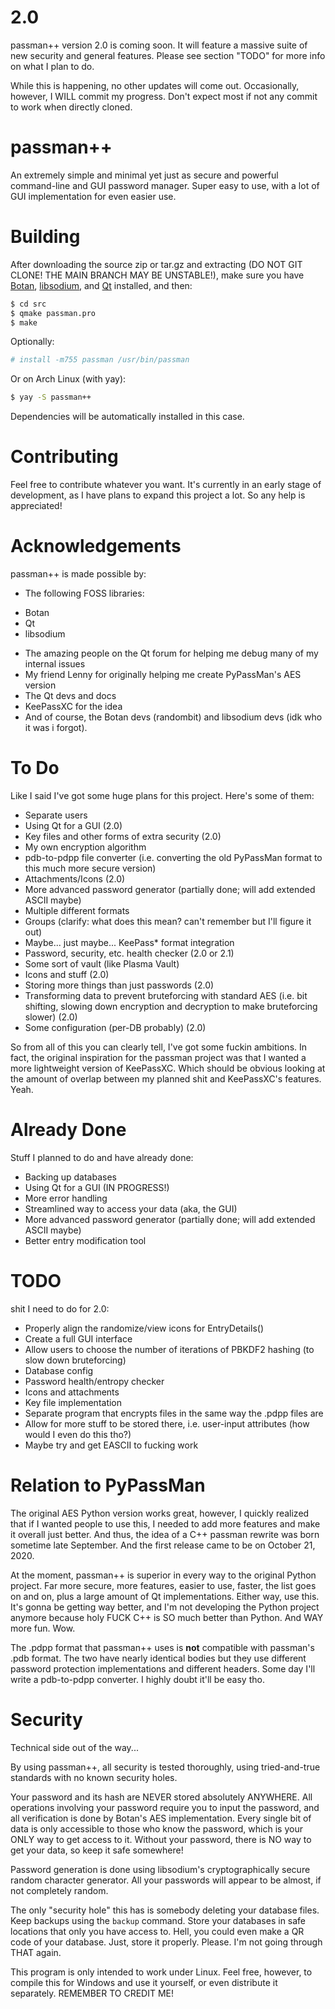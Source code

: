 # 2.0
passman++ version 2.0 is coming soon. It will feature a massive suite of new security and general features. Please see section "TODO" for more info on what I plan to do.

While this is happening, no other updates will come out. Occasionally, however, I WILL commit my progress. Don't expect most if not any commit to work when directly cloned.

# passman++
An extremely simple and minimal yet just as secure and powerful command-line and GUI password manager. Super easy to use, with a lot of GUI implementation for even easier use.

# Building
After downloading the source zip or tar.gz and extracting (DO NOT GIT CLONE! THE MAIN BRANCH MAY BE UNSTABLE!), make sure you have [Botan](https://github.com/randombit/botan/), [libsodium](https://github.com/jedisct1/libsodium), and [Qt](qt.io) installed, and then:
```bash
$ cd src
$ qmake passman.pro
$ make
```
Optionally:
```bash
# install -m755 passman /usr/bin/passman
```
Or on Arch Linux (with yay):
```bash
$ yay -S passman++
```
Dependencies will be automatically installed in this case.
# Contributing
Feel free to contribute whatever you want. It's currently in an early stage of development, as I have plans to expand this project a lot. So any help is appreciated!

# Acknowledgements
passman++ is made possible by:

- The following FOSS libraries:
 * Botan
 * Qt
 * libsodium
- The amazing people on the Qt forum for helping me debug many of my internal issues
- My friend Lenny for originally helping me create PyPassMan's AES version
- The Qt devs and docs
- KeePassXC for the idea
- And of course, the Botan devs (randombit) and libsodium devs (idk who it was i forgot).

# To Do
Like I said I've got some huge plans for this project. Here's some of them:
- Separate users
- Using Qt for a GUI (2.0)
- Key files and other forms of extra security (2.0)
- My own encryption algorithm
- pdb-to-pdpp file converter (i.e. converting the old PyPassMan format to this much more secure version)
- Attachments/Icons (2.0)
- More advanced password generator (partially done; will add extended ASCII maybe)
- Multiple different formats
- Groups (clarify: what does this mean? can't remember but I'll figure it out)
- Maybe... just maybe... KeePass* format integration
- Password, security, etc. health checker (2.0 or 2.1)
- Some sort of vault (like Plasma Vault)
- Icons and stuff (2.0)
- Storing more things than just passwords (2.0)
- Transforming data to prevent bruteforcing with standard AES (i.e. bit shifting, slowing down encryption and decryption to make bruteforcing slower) (2.0)
- Some configuration (per-DB probably) (2.0)

So from all of this you can clearly tell, I've got some fuckin ambitions. In fact, the original inspiration for the passman project was that I wanted a more lightweight version of KeePassXC. Which should be obvious looking at the amount of overlap between my planned shit and KeePassXC's features. Yeah. 

# Already Done
Stuff I planned to do and have already done:
- Backing up databases
- Using Qt for a GUI (IN PROGRESS!)
- More error handling
- Streamlined way to access your data (aka, the GUI)
- More advanced password generator (partially done; will add extended ASCII maybe)
- Better entry modification tool

# TODO
shit I need to do for 2.0:
- Properly align the randomize/view icons for EntryDetails()
- Create a full GUI interface
- Allow users to choose the number of iterations of PBKDF2 hashing (to slow down bruteforcing)
- Database config
- Password health/entropy checker
- Icons and attachments
- Key file implementation
- Separate program that encrypts files in the same way the .pdpp files are
- Allow for more stuff to be stored there, i.e. user-input attributes (how would I even do this tho?)
- Maybe try and get EASCII to fucking work

# Relation to PyPassMan
The original AES Python version works great, however, I quickly realized that if I wanted people to use this, I needed to add more features and make it overall just better. And thus, the idea of a C++ passman rewrite was born sometime late September. And the first release came to be on October 21, 2020.

At the moment, passman++ is superior in every way to the original Python project. Far more secure, more features, easier to use, faster, the list goes on and on, plus a large amount of Qt implementations. Either way, use this. It's gonna be getting way better, and I'm not developing the Python project anymore because holy FUCK C++ is SO much better than Python. And WAY more fun. Wow.

The .pdpp format that passman++ uses is **not** compatible with passman's .pdb format. The two have nearly identical bodies but they use different password protection implementations and different headers. Some day I'll write a pdb-to-pdpp converter. I highly doubt it'll be easy tho.

# Security
Technical side out of the way...

By using passman++, all security is tested thoroughly, using tried-and-true standards with no known security holes.

Your password and its hash are NEVER stored absolutely ANYWHERE. All operations involving your password require you to input the password, and all verification is done by Botan's AES implementation. Every single bit of data is only accessible to those who know the password, which is your ONLY way to get access to it. Without your password, there is NO way to get your data, so keep it safe somewhere!

Password generation is done using libsodium's cryptographically secure random character generator. All your passwords will appear to be almost, if not completely random.

The only "security hole" this has is somebody deleting your database files. Keep backups using the `backup` command. Store your databases in safe locations that only you have access to. Hell, you could even make a QR code of your database. Just, store it properly. Please. I'm not going through THAT again.

This program is only intended to work under Linux. Feel free, however, to compile this for Windows and use it yourself, or even distribute it separately. REMEMBER TO CREDIT ME!
